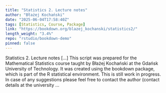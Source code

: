 ```yaml
---
title: "Statistics 2. Lecture notes"
author: "Błażej Kochański"
date: "2025-06-04T17:58:40Z"
tags: [Statistics, Course, Package]
link: "https://bookdown.org/blazej_kochanski/statistics2/"
length_weight: "3.4%"
repo: "rstudio/bookdown-demo"
pinned: false
---
```


Statistics 2. Lecture notes [...] This script was prepared for the Mathematical Statistics course taught by Błażej Kochański at the Gdańsk University of Technology. It was created using the bookdown package, which is part of the R statistical environment. This is still work in progress. In case of any suggestions please feel free to contact the author (contact details at the university ...
